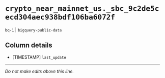 # `crypto_near_mainnet_us._sbc_9c2de5cecd304aec938bdf106ba6072f`
`bq-1` | `bigquery-public-data`

## Column details
* [TIMESTAMP] `last_update`

-------------------------------------------------------------------------------
*Do not make edits above this line.*
